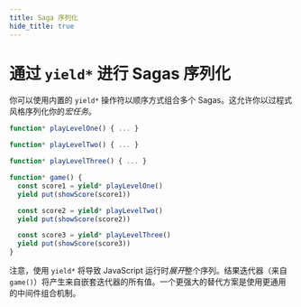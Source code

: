 ```yaml
---
title: Saga 序列化
hide_title: true
---
```


# 通过 `yield*` 进行 Sagas 序列化

你可以使用内置的 `yield*` 操作符以顺序方式组合多个 Sagas。这允许你以过程式风格序列化你的*宏任务*。

```javascript
function* playLevelOne() { ... }

function* playLevelTwo() { ... }

function* playLevelThree() { ... }

function* game() {
  const score1 = yield* playLevelOne()
  yield put(showScore(score1))

  const score2 = yield* playLevelTwo()
  yield put(showScore(score2))

  const score3 = yield* playLevelThree()
  yield put(showScore(score3))
}
```

注意，使用 `yield*` 将导致 JavaScript 运行时*展开*整个序列。结果迭代器（来自 `game()`）将产生来自嵌套迭代器的所有值。一个更强大的替代方案是使用更通用的中间件组合机制。
